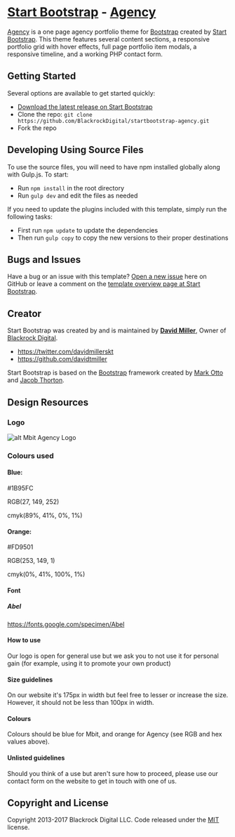 # [Start Bootstrap](http://startbootstrap.com/) - [Agency](http://startbootstrap.com/template-overviews/agency/)

[Agency](http://startbootstrap.com/template-overviews/agency/) is a one page agency portfolio theme for [Bootstrap](http://getbootstrap.com/) created by [Start Bootstrap](http://startbootstrap.com/). This theme features several content sections, a responsive portfolio grid with hover effects, full page portfolio item modals, a responsive timeline, and a working PHP contact form.

## Getting Started

Several options are available to get started quickly:
* [Download the latest release on Start Bootstrap](http://startbootstrap.com/template-overviews/agency/)
* Clone the repo: `git clone https://github.com/BlackrockDigital/startbootstrap-agency.git`
* Fork the repo

## Developing Using Source Files

To use the source files, you will need to have npm installed globally along with Gulp.js. To start:
* Run `npm install` in the root directory
* Run `gulp dev` and edit the files as needed

If you need to update the plugins included with this template, simply run the following tasks:
* First run `npm update` to update the dependencies
* Then run `gulp copy` to copy the new versions to their proper destinations

## Bugs and Issues

Have a bug or an issue with this template? [Open a new issue](https://github.com/BlackrockDigital/startbootstrap-agency/issues) here on GitHub or leave a comment on the [template overview page at Start Bootstrap](http://startbootstrap.com/template-overviews/agency/).

## Creator

Start Bootstrap was created by and is maintained by **[David Miller](http://davidmiller.io/)**, Owner of [Blackrock Digital](http://blackrockdigital.io/).

* https://twitter.com/davidmillerskt
* https://github.com/davidtmiller

Start Bootstrap is based on the [Bootstrap](http://getbootstrap.com/) framework created by [Mark Otto](https://twitter.com/mdo) and [Jacob Thorton](https://twitter.com/fat).

## Design Resources

### Logo
![alt Mbit Agency Logo](https://github.com/bartekzz/mbitagency/blob/master/startbootstrap-agency-4-dev/img/logos/Mbit_v4.png)

### Colours used

#### Blue:

#1B95FC

RGB(27, 149, 252)

cmyk(89%, 41%, 0%, 1%)


#### Orange:

#FD9501

RGB(253, 149, 1)

cmyk(0%, 41%, 100%, 1%)

#### Font

##### Abel

https://fonts.google.com/specimen/Abel

#### How to use

Our logo is open for general use but we ask you to not use it for personal gain (for example, using it to promote your own product)

#### Size guidelines

On our website it's 175px in width but feel free to lesser or increase the size. However, it should not be less than 100px in width.

#### Colours

Colours should be blue for Mbit, and orange for Agency (see RGB and hex values above).

#### Unlisted guidelines

Should you think of a use but aren't sure how to proceed, please use our contact form on the website to get in touch with one of us.

## Copyright and License

Copyright 2013-2017 Blackrock Digital LLC. Code released under the [MIT](https://github.com/BlackrockDigital/startbootstrap-agency/blob/gh-pages/LICENSE) license.